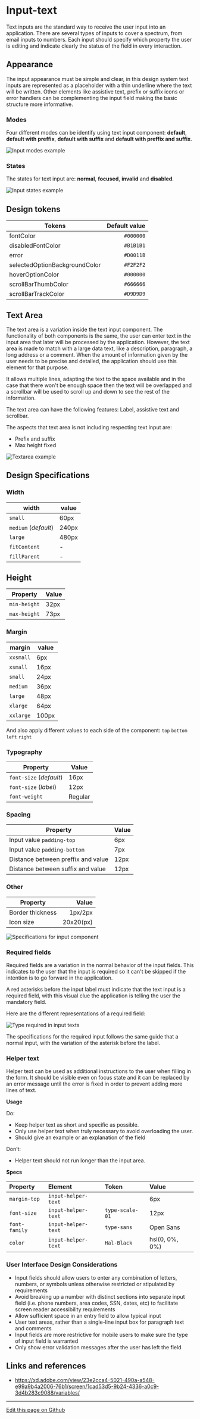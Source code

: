 # Input-text

Text inputs are the standard way to receive the user input into an application. There are several types of inputs to cover a spectrum, from email inputs to numbers.
Each input should specify which property the user is editing and indicate clearly the status of the field in every interaction.

## Appearance

The input appearance must be simple and clear, in this design system text inputs are represented as a placeholder with a thin underline where the text will be written.
Other elements like assistive text, prefix or suffix icons or error handlers can be complementing the input field making the basic structure more informative.

### Modes

Four different modes can be identify using text input component: **default**, **default with preffix**, **default with suffix** and **default with preffix and suffix**.

![Input modes example](images/input_modes.png)

### States

The states for text input are: **normal**, **focused**, **invalid** and **disabled**.

![Input states example](images/input_states.png)

## Design tokens

| Tokens                        | Default value |
| ----------------------------- | ------------: |
| fontColor                     |     `#000000` |
| disabledFontColor             |     `#B1B1B1` |
| error                         |     `#D0011B` |
| selectedOptionBackgroundColor |     `#F2F2F2` |
| hoverOptionColor              |     `#000000` |
| scrollBarThumbColor           |     `#666666` |
| scrollBarTrackColor           |     `#D9D9D9` |

## Text Area

The text area is a variation inside the text input component. The functionality of both components is the same, the user can enter text in the input area that later will be processed by the application. However, the text area is made to match with a large data text, like a description, paragraph, a long address or a comment.
When the amount of information given by the user needs to be precise and detailed, the application should use this element for that purpose.

It allows multiple lines, adapting the text to the space available and in the case that there won't be enough space then the text will be overlapped and a scrollbar will be used to scroll up and down to see the rest of the information. 

The text area can have the following features: Label, assistive text and scrollbar.

The aspects that text area is not including respecting text input are:

- Prefix and suffix
- Max height fixed

![Textarea example](images/input_textarea.png)

## Design Specifications

### Width

width | value
-- | --
```small``` | 60px
```medium``` (_default_) | 240px
```large``` | 480px
```fitContent``` | -
```fillParent``` | -

## Height

| Property                                       |       Value |
| ---------------------------------------------- | ---------- |
| `min-height`                                   |      32px |
| `max-height`                                   |      73px |

### Margin

margin | value
-- | --
```xxsmall``` | 6px
```xsmall``` | 16px
```small``` | 24px
```medium``` | 36px
```large``` | 48px
```xlarge``` | 64px
```xxlarge``` | 100px

And also apply different values to each side of the component:
```top``` ```bottom``` ```left``` ```right```

### Typography

| Property                                       |     Value |
| ---------------------------------------------- | --------- |
| `font-size` (_default_)                        |      16px |
| `font-size` (_label_)                          |      12px |
| `font-weight`                                  |   Regular |

### Spacing

| Property                                       |     Value |
| ---------------------------------------------- | --------- |
| Input value `padding-top`                      |      6px |
| Input value `padding-bottom`                   |      7px |
| Distance between preffix and value             |     12px |
| Distance between suffix and value              |     12px |

### Other

| Property                                       |       Value |
| ---------------------------------------------- | ----------: |
| Border thickness                               |     1px/2px |
| Icon size                                      |   20x20(px) |


![Specifications for input component](images/input_specs.png)

### Required fields

Required fields are a variation in the normal behavior of the input fields. This indicates to the user that the input is required so it can't be skipped if the intention is to go forward in the application.

A red asterisks before the input label must indicate that the text input is a required field, with this visual clue the application is telling the user the mandatory field.

Here are the different representations of a required field:

![Type required in input texts](images/input_required.png)

The specifications for the required input follows the same guide that a normal input, with the variation of the asterisk before the label.

### Helper text

Helper text can be used as additional instructions to the user when filling in the form. It should be visible even on focus state and it can be replaced by an error message until the error is fixed in order to prevent adding more lines of text.

**Usage**

Do:

* Keep helper text as short and specific as possible.
* Only use helper text when truly necessary to avoid overloading the user.
* Should give an example or an explanation of the field

Don’t:

* Helper text should not run longer than the input area.

**Specs**

| Property | Element | Token | Value |
| :---         |     :---     |          :--- |         :--- |
| `margin-top`  | `input-helper-text`    |     | 6px 
| `font-size`  | `input-helper-text`    |  `type-scale-01`   | 12px 
| `font-family`  | `input-helper-text`    |  `type-sans`   | Open Sans 
| `color` | `input-helper-text`      |  `Hal-Black`   |  hsl(0, 0%, 0%) |

### User Interface Design Considerations

- Input fields should allow users to enter any combination of letters, numbers, or symbols unless otherwise restricted or stipulated by requirements
- Avoid breaking up a number with distinct sections into separate input field (i.e. phone numbers, area codes, SSN, dates, etc) to facilitate screen reader accessibility requirements
- Allow sufficient space in an entry field to allow typical input
- User text areas, rather than a single-line input box for paragraph text and comments
- Input fields are more restrictive for mobile users to make sure the type of input field is warranted
- Only show error validation messages after the user has left the field

## Links and references

- https://xd.adobe.com/view/23e2cca4-5021-490a-a548-e99a9b4a2006-76b1/screen/1cad53d5-9b24-4336-a0c9-3d4b283c9088/variables/

____________________________________________________________

[Edit this page on Github](https://github.com/dxc-technology/halstack-style-guide/blob/master/guidelines/components/text-input/README.md)

